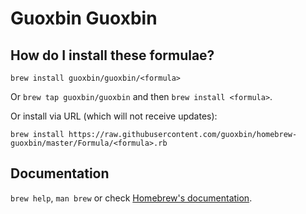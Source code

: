 # Guoxbin Guoxbin

## How do I install these formulae?
`brew install guoxbin/guoxbin/<formula>`

Or `brew tap guoxbin/guoxbin` and then `brew install <formula>`.

Or install via URL (which will not receive updates):

```
brew install https://raw.githubusercontent.com/guoxbin/homebrew-guoxbin/master/Formula/<formula>.rb
```

## Documentation
`brew help`, `man brew` or check [Homebrew's documentation](https://docs.brew.sh).
